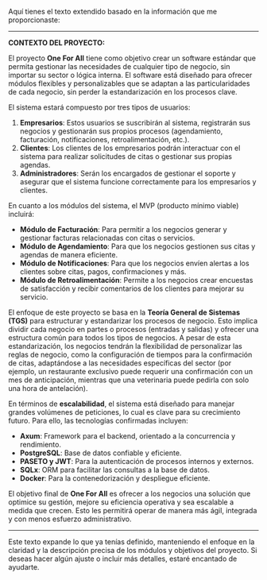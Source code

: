 Aquí tienes el texto extendido basado en la información que me proporcionaste:

---

**CONTEXTO DEL PROYECTO:**

El proyecto **One For All** tiene como objetivo crear un software estándar que permita gestionar las necesidades de cualquier tipo de negocio, sin importar su sector o lógica interna. El software está diseñado para ofrecer módulos flexibles y personalizables que se adaptan a las particularidades de cada negocio, sin perder la estandarización en los procesos clave.

El sistema estará compuesto por tres tipos de usuarios:

1. **Empresarios**: Estos usuarios se suscribirán al sistema, registrarán sus negocios y gestionarán sus propios procesos (agendamiento, facturación, notificaciones, retroalimentación, etc.).
2. **Clientes**: Los clientes de los empresarios podrán interactuar con el sistema para realizar solicitudes de citas o gestionar sus propias agendas.
3. **Administradores**: Serán los encargados de gestionar el soporte y asegurar que el sistema funcione correctamente para los empresarios y clientes.

En cuanto a los módulos del sistema, el MVP (producto mínimo viable) incluirá:

* **Módulo de Facturación**: Para permitir a los negocios generar y gestionar facturas relacionadas con citas o servicios.
* **Módulo de Agendamiento**: Para que los negocios gestionen sus citas y agendas de manera eficiente.
* **Módulo de Notificaciones**: Para que los negocios envíen alertas a los clientes sobre citas, pagos, confirmaciones y más.
* **Módulo de Retroalimentación**: Permite a los negocios crear encuestas de satisfacción y recibir comentarios de los clientes para mejorar su servicio.

El enfoque de este proyecto se basa en la **Teoría General de Sistemas (TGS)** para estructurar y estandarizar los procesos de negocio. Esto implica dividir cada negocio en partes o procesos (entradas y salidas) y ofrecer una estructura común para todos los tipos de negocios. A pesar de esta estandarización, los negocios tendrán la flexibilidad de personalizar las reglas de negocio, como la configuración de tiempos para la confirmación de citas, adaptándose a las necesidades específicas del sector (por ejemplo, un restaurante exclusivo puede requerir una confirmación con un mes de anticipación, mientras que una veterinaria puede pedirla con solo una hora de antelación).

En términos de **escalabilidad**, el sistema está diseñado para manejar grandes volúmenes de peticiones, lo cual es clave para su crecimiento futuro. Para ello, las tecnologías confirmadas incluyen:

* **Axum**: Framework para el backend, orientado a la concurrencia y rendimiento.
* **PostgreSQL**: Base de datos confiable y eficiente.
* **PASETO y JWT**: Para la autenticación de procesos internos y externos.
* **SQLx**: ORM para facilitar las consultas a la base de datos.
* **Docker**: Para la contenedorización y despliegue eficiente.

El objetivo final de **One For All** es ofrecer a los negocios una solución que optimice su gestión, mejore su eficiencia operativa y sea escalable a medida que crecen. Esto les permitirá operar de manera más ágil, integrada y con menos esfuerzo administrativo.

---

Este texto expande lo que ya tenías definido, manteniendo el enfoque en la claridad y la descripción precisa de los módulos y objetivos del proyecto. Si deseas hacer algún ajuste o incluir más detalles, estaré encantado de ayudarte.
